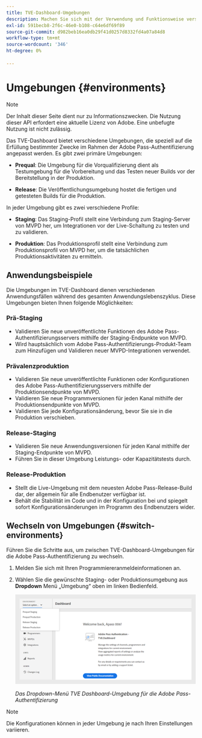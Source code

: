 ```yaml
---
title: TVE-Dashboard-Umgebungen
description: Machen Sie sich mit der Verwendung und Funktionsweise verschiedener Umgebungen im TVE-Dashboard vertraut.
exl-id: 591becb8-2f6c-46e0-b108-c64e6df69f89
source-git-commit: d982beb16ea0db29f41d0257d8332fd4a07a84d8
workflow-type: tm+mt
source-wordcount: '346'
ht-degree: 0%

---
```


# Umgebungen {#environments}

>[!NOTE]
>
>Der Inhalt dieser Seite dient nur zu Informationszwecken. Die Nutzung dieser API erfordert eine aktuelle Lizenz von Adobe. Eine unbefugte Nutzung ist nicht zulässig.

Das TVE-Dashboard bietet verschiedene Umgebungen, die speziell auf die Erfüllung bestimmter Zwecke im Rahmen der Adobe Pass-Authentifizierung angepasst werden. Es gibt zwei primäre Umgebungen:

* **Prequal**: Die Umgebung für die Vorqualifizierung dient als Testumgebung für die Vorbereitung und das Testen neuer Builds vor der Bereitstellung in der Produktion.

* **Release**: Die Veröffentlichungsumgebung hostet die fertigen und getesteten Builds für die Produktion.

In jeder Umgebung gibt es zwei verschiedene Profile:

* **Staging**: Das Staging-Profil stellt eine Verbindung zum Staging-Server von MVPD her, um Integrationen vor der Live-Schaltung zu testen und zu validieren.

* **Produktion**: Das Produktionsprofil stellt eine Verbindung zum Produktionsprofil von MVPD her, um die tatsächlichen Produktionsaktivitäten zu ermitteln.

## Anwendungsbeispiele

Die Umgebungen im TVE-Dashboard dienen verschiedenen Anwendungsfällen während des gesamten Anwendungslebenszyklus. Diese Umgebungen bieten Ihnen folgende Möglichkeiten:

### Prä-Staging

* Validieren Sie neue unveröffentlichte Funktionen des Adobe Pass-Authentifizierungsservers mithilfe der Staging-Endpunkte von MVPD.
* Wird hauptsächlich vom Adobe Pass-Authentifizierungs-Produkt-Team zum Hinzufügen und Validieren neuer MVPD-Integrationen verwendet.

### Prävalenzproduktion

* Validieren Sie neue unveröffentlichte Funktionen oder Konfigurationen des Adobe Pass-Authentifizierungsservers mithilfe der Produktionsendpunkte von MVPD.
* Validieren Sie neue Programmversionen für jeden Kanal mithilfe der Produktionsendpunkte von MVPD.
* Validieren Sie jede Konfigurationsänderung, bevor Sie sie in die Produktion verschieben.

### Release-Staging

* Validieren Sie neue Anwendungsversionen für jeden Kanal mithilfe der Staging-Endpunkte von MVPD.
* Führen Sie in dieser Umgebung Leistungs- oder Kapazitätstests durch.

### Release-Produktion

* Stellt die Live-Umgebung mit dem neuesten Adobe Pass-Release-Build dar, der allgemein für alle Endbenutzer verfügbar ist.
* Behält die Stabilität im Code und in der Konfiguration bei und spiegelt sofort Konfigurationsänderungen im Programm des Endbenutzers wider.

## Wechseln von Umgebungen {#switch-environments}

Führen Sie die Schritte aus, um zwischen TVE-Dashboard-Umgebungen für die Adobe Pass-Authentifizierung zu wechseln.

1. Melden Sie sich mit Ihren Programmiereranmeldeinformationen an.

1. Wählen Sie die gewünschte Staging- oder Produktionsumgebung aus **Dropdown** Menü „Umgebung“ oben im linken Bedienfeld.

   ![TVE Dashboard Environments Dropdown](../assets/tve-dashboard/new-tve-dashboard/dashboard/dashboard-environment-menu.png)

   *Das Dropdown-Menü TVE Dashboard-Umgebung für die Adobe Pass-Authentifizierung*

>[!NOTE]
>
> Die Konfigurationen können in jeder Umgebung je nach Ihren Einstellungen variieren.
